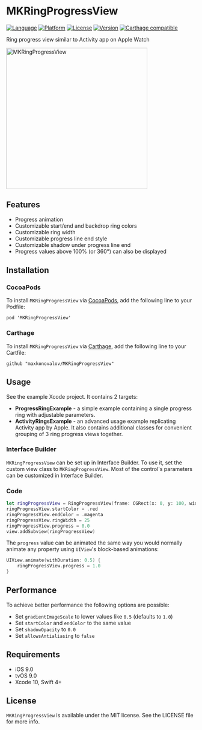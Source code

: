 # MKRingProgressView

[![Language](http://img.shields.io/badge/language-swift-brightgreen.svg?style=flat)](https://developer.apple.com/swift)
[![Platform](https://img.shields.io/cocoapods/p/MKRingProgressView.svg?style=flat)](http://cocoapods.org/pods/MKRingProgressView)
[![License](https://img.shields.io/cocoapods/l/MKRingProgressView.svg?style=flat)](http://cocoapods.org/pods/MKRingProgressView)
[![Version](https://img.shields.io/cocoapods/v/MKRingProgressView.svg?style=flat)](http://cocoapods.org/pods/MKRingProgressView)
[![Carthage compatible](https://img.shields.io/badge/Carthage-compatible-4BC51D.svg?style=flat)](https://github.com/Carthage/Carthage)


Ring progress view similar to Activity app on Apple Watch

<img src="MKRingProgressView.png" alt="MKRingProgressView" width=375>

## Features

- Progress animation
- Customizable start/end and backdrop ring colors
- Customizable ring width
- Customizable progress line end style
- Customizable shadow under progress line end
- Progress values above 100% (or 360°) can also be displayed

## Installation

### CocoaPods

To install `MKRingProgressView` via [CocoaPods](http://cocoapods.org), add the following line to your Podfile:

```
pod 'MKRingProgressView'
```

### Carthage

To install `MKRingProgressView` via [Carthage](https://github.com/Carthage/Carthage#if-youre-building-for-ios-tvos-or-watchos), add the following line to your Cartfile:

```
github "maxkonovalov/MKRingProgressView"
```

## Usage

See the example Xcode project. It contains 2 targets:
- **ProgressRingExample** - a simple example containing a single progress ring with adjustable parameters.
- **ActivityRingsExample** - an advanced usage example replicating Activity app by Apple. It also contains additional classes for convenient grouping of 3 ring progress views together.

### Interface Builder

`MKRingProgressView` can be set up in Interface Builder. To use it, set the custom view class to `MKRingProgressView`. Most of the control's parameters can be customized in Interface Builder.

### Code

```swift
let ringProgressView = RingProgressView(frame: CGRect(x: 0, y: 100, width: 100, height: 100))
ringProgressView.startColor = .red
ringProgressView.endColor = .magenta
ringProgressView.ringWidth = 25
ringProgressView.progress = 0.0
view.addSubview(ringProgressView)
```

The `progress` value can be animated the same way you would normally animate any property using `UIView`'s block-based animations: 

```swift
UIView.animate(withDuration: 0.5) {
    ringProgressView.progress = 1.0
}
```

## Performance

To achieve better performance the following options are possible:

- Set `gradientImageScale` to lower values like `0.5` (defaults to `1.0`)
- Set `startColor` and `endColor` to the same value
- Set `shadowOpacity` to `0.0`
- Set `allowsAntialiasing` to `false`

## Requirements

- iOS 9.0
- tvOS 9.0
- Xcode 10, Swift 4+

## License

`MKRingProgressView` is available under the MIT license. See the LICENSE file for more info.
